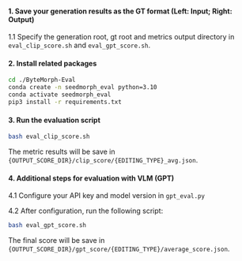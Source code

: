 #### 1. Save your generation results as the GT format (Left: Input; Right: Output)

1.1 Specify the generation root, gt root and metrics output directory in `eval_clip_score.sh` and `eval_gpt_score.sh`.


#### 2. Install related packages
```bash
cd ./ByteMorph-Eval
conda create -n seedmorph_eval python=3.10
conda activate seedmorph_eval
pip3 install -r requirements.txt
```

#### 3. Run the evaluation script
```bash
bash eval_clip_score.sh
```

The metric results will be save in `{OUTPUT_SCORE_DIR}/clip_score/{EDITING_TYPE}_avg.json`. 

#### 4. Additional steps for evaluation with VLM (GPT)

4.1 Configure your API key and model version in `gpt_eval.py`

4.2 After configuration, run the following script:
```bash
bash eval_gpt_score.sh
```

The final score will be save in `{OUTPUT_SCORE_DIR}/gpt_score/{EDITING_TYPE}/average_score.json`. 


